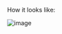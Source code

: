 How it looks like: 

![image](https://github.com/pikuso/Web-temperature/assets/87444866/6854f3eb-4422-4f48-9dfd-ccd021a5fd81)
